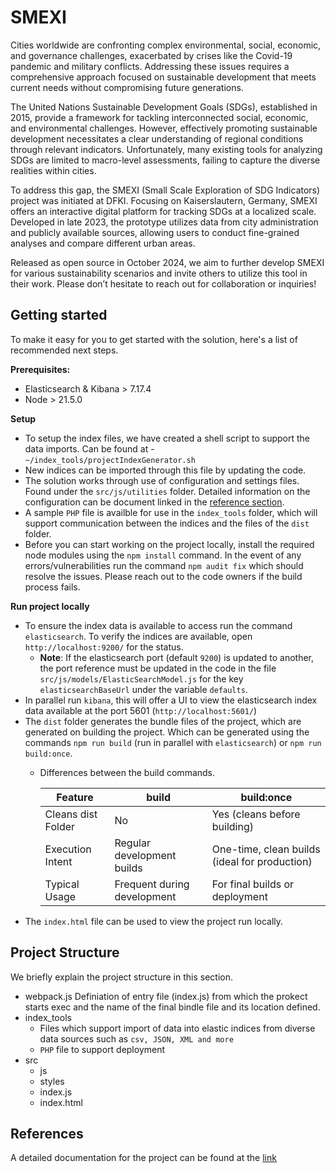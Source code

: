 # SMEXI
Cities worldwide are confronting complex environmental, social, economic, and governance challenges, exacerbated by crises like the Covid-19 pandemic and military conflicts. Addressing these issues requires a comprehensive approach focused on sustainable development that meets current needs without compromising future generations.

The United Nations Sustainable Development Goals (SDGs), established in 2015, provide a framework for tackling interconnected social, economic, and environmental challenges. However, effectively promoting sustainable development necessitates a clear understanding of regional conditions through relevant indicators. Unfortunately, many existing tools for analyzing SDGs are limited to macro-level assessments, failing to capture the diverse realities within cities.

To address this gap, the SMEXI (Small Scale Exploration of SDG Indicators) project was initiated at DFKI. Focusing on Kaiserslautern, Germany, SMEXI offers an interactive digital platform for tracking SDGs at a localized scale. Developed in late 2023, the prototype utilizes data from city administration and publicly available sources, allowing users to conduct fine-grained analyses and compare different urban areas.

Released as open source in October 2024, we aim to further develop SMEXI for various sustainability scenarios and invite others to utilize this tool in their work. Please don’t hesitate to reach out for collaboration or inquiries!

## Getting started

To make it easy for you to get started with the solution, here's a list of recommended next steps.

**Prerequisites:** 
- Elasticsearch & Kibana > 7.17.4
- Node > 21.5.0

**Setup**
- To setup the index files, we have created a shell script to support the data imports. Can be found at - `~/index_tools/projectIndexGenerator.sh`
- New indices can be imported through this file by updating the code.
- The solution works through use of configuration and settings files. Found under the `src/js/utilities` folder. Detailed information on the configuration can be document linked in the [reference section](#references).
- A sample `PHP` file is availble for use in the `index_tools` folder, which will support communication between the indices and the files of the `dist` folder.
- Before you can start working on the project locally, install the required node modules using the `npm install` command. In the event of any errors/vulnerabilities run the command `npm audit fix` which should resolve the issues. Please reach out to the code owners if the build process fails.

**Run project locally**
- To ensure the index data is available to access run the command `elasticsearch`. To verify the indices are available, open `http://localhost:9200/` for the status.
    - **Note**: If the elasticsearch port (default `9200`) is updated to another, the port reference must be updated in the code in the file `src/js/models/ElasticSearchModel.js` for the key `elasticsearchBaseUrl` under the variable `defaults`.
- In parallel run `kibana`, this will offer a UI to view the elasticsearch index data available at the port 5601 (`http://localhost:5601/`)
- The `dist` folder generates the bundle files of the project, which are generated on building the project. Which can be generated using the commands `npm run build` (run in parallel with `elasticsearch`) or `npm run build:once`. 
  - Differences between the build commands.

    | Feature                | build                            | build:once                                        |
    |------------------------|----------------------------------|--------------------------------------------------|
    | Cleans dist Folder     | No                               | Yes (cleans before building)                     |
    | Execution Intent       | Regular development builds       | One-time, clean builds (ideal for production)   |
    | Typical Usage          | Frequent during development      | For final builds or deployment                   |
- The `index.html` file can be used to view the project run locally.


## Project Structure

We briefly explain the project structure in this section.

- webpack.js 
    Definiation of entry file (index.js) from which the prokect starts exec and the name of the final bindle file and its location defined.
- index_tools
    - Files which support import of data into elastic indices from diverse data sources such as `csv, JSON, XML and more`
    - `PHP` file to support deployment
- src
    - js
    - styles 
    - index.js
    - index.html


## References

A detailed documentation for the project can be found at the [link](https://scll.dfki.de/documents/theses/2024_MA-Yeerasam.pdf)
